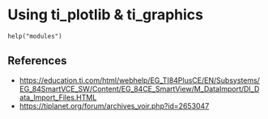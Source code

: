 # Using ti_plotlib & ti_graphics

```
help("modules")
```

## References

- https://education.ti.com/html/webhelp/EG_TI84PlusCE/EN/Subsystems/EG_84SmartVCE_SW/Content/EG_84CE_SmartView/M_DataImport/DI_Data_Import_Files.HTML
- https://tiplanet.org/forum/archives_voir.php?id=2653047


